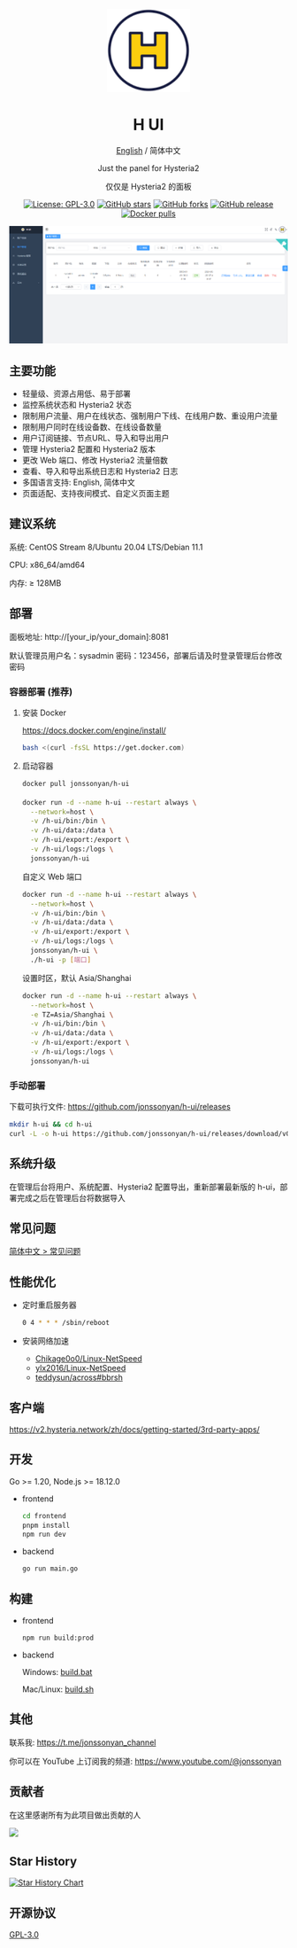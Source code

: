 <div align="center">

<a href="https://github.com/jonssonyan/h-ui"><img src="./docs/images/head-cover.png" alt="H UI" width="150" /></a>

<h1 align="center">H UI</h1>

[English](README.md) / 简体中文

Just the panel for Hysteria2

仅仅是 Hysteria2 的面板

<p>
<a href="https://www.gnu.org/licenses/gpl-3.0.html"><img src="https://img.shields.io/github/license/jonssonyan/h-ui" alt="License: GPL-3.0"></a>
<a href="https://github.com/jonssonyan/h-ui/stargazers"><img src="https://img.shields.io/github/stars/jonssonyan/h-ui" alt="GitHub stars"></a>
<a href="https://github.com/jonssonyan/h-ui/forks"><img src="https://img.shields.io/github/forks/jonssonyan/h-ui" alt="GitHub forks"></a>
<a href="https://github.com/jonssonyan/h-ui/releases"><img src="https://img.shields.io/github/v/release/jonssonyan/h-ui" alt="GitHub release"></a>
<a href="https://hub.docker.com/r/jonssonyan/h-ui"><img src="https://img.shields.io/docker/pulls/jonssonyan/h-ui" alt="Docker pulls"></a>
</p>

![cover](./docs/images/cover.png)

</div>

## 主要功能

- 轻量级、资源占用低、易于部署
- 监控系统状态和 Hysteria2 状态
- 限制用户流量、用户在线状态、强制用户下线、在线用户数、重设用户流量
- 限制用户同时在线设备数、在线设备数量
- 用户订阅链接、节点URL、导入和导出用户
- 管理 Hysteria2 配置和 Hysteria2 版本
- 更改 Web 端口、修改 Hysteria2 流量倍数
- 查看、导入和导出系统日志和 Hysteria2 日志
- 多国语言支持: English, 简体中文
- 页面适配、支持夜间模式、自定义页面主题

## 建议系统

系统: CentOS Stream 8/Ubuntu 20.04 LTS/Debian 11.1

CPU: x86_64/amd64

内存: ≥ 128MB

## 部署

面板地址: http://[your_ip/your_domain]:8081

默认管理员用户名：sysadmin 密码：123456，部署后请及时登录管理后台修改密码

### 容器部署 (推荐)

1. 安装 Docker

   https://docs.docker.com/engine/install/

   ```bash
   bash <(curl -fsSL https://get.docker.com)
   ```

2. 启动容器

   ```bash
   docker pull jonssonyan/h-ui

   docker run -d --name h-ui --restart always \
     --network=host \
     -v /h-ui/bin:/bin \
     -v /h-ui/data:/data \
     -v /h-ui/export:/export \
     -v /h-ui/logs:/logs \
     jonssonyan/h-ui
   ```

   自定义 Web 端口

   ```bash
   docker run -d --name h-ui --restart always \
     --network=host \
     -v /h-ui/bin:/bin \
     -v /h-ui/data:/data \
     -v /h-ui/export:/export \
     -v /h-ui/logs:/logs \
     jonssonyan/h-ui \
     ./h-ui -p [端口]
   ```

   设置时区，默认 Asia/Shanghai

   ```bash
   docker run -d --name h-ui --restart always \
     --network=host \
     -e TZ=Asia/Shanghai \
     -v /h-ui/bin:/bin \
     -v /h-ui/data:/data \
     -v /h-ui/export:/export \
     -v /h-ui/logs:/logs \
     jonssonyan/h-ui
   ```

### 手动部署

下载可执行文件: https://github.com/jonssonyan/h-ui/releases

```bash
mkdir h-ui && cd h-ui
curl -L -o h-ui https://github.com/jonssonyan/h-ui/releases/download/v0.0.1/h-ui-linux-amd64 && chmod +x ./h-ui && ./h-ui
```

## 系统升级

在管理后台将用户、系统配置、Hysteria2 配置导出，重新部署最新版的 h-ui，部署完成之后在管理后台将数据导入

## 常见问题

[简体中文 > 常见问题](./docs/FAQ_ZH.md)

## 性能优化

- 定时重启服务器

    ```bash
    0 4 * * * /sbin/reboot
    ```

- 安装网络加速
    - [Chikage0o0/Linux-NetSpeed](https://github.com/ylx2016/Linux-NetSpeed)
    - [ylx2016/Linux-NetSpeed](https://github.com/ylx2016/Linux-NetSpeed)
    - [teddysun/across#bbrsh](https://github.com/teddysun/across#bbrsh)

## 客户端

https://v2.hysteria.network/zh/docs/getting-started/3rd-party-apps/

## 开发

Go >= 1.20, Node.js >= 18.12.0

- frontend

   ```bash
   cd frontend
   pnpm install
   npm run dev
   ```

- backend

   ```bash
   go run main.go
   ```

## 构建

- frontend

   ```bash
   npm run build:prod
   ```

- backend

  Windows: [build.bat](build.bat)

  Mac/Linux: [build.sh](build.sh)

## 其他

联系我: https://t.me/jonssonyan_channel

你可以在 YouTube 上订阅我的频道: https://www.youtube.com/@jonssonyan

## 贡献者

在这里感谢所有为此项目做出贡献的人

<a href="https://github.com/jonssonyan/h-ui/graphs/contributors">
  <img src="https://contrib.rocks/image?repo=jonssonyan/h-ui" />
</a>

## Star History

[![Star History Chart](https://api.star-history.com/svg?repos=jonssonyan/h-ui&type=Date)](https://star-history.com/#jonssonyan/h-ui&Date)

## 开源协议

[GPL-3.0](LICENSE)